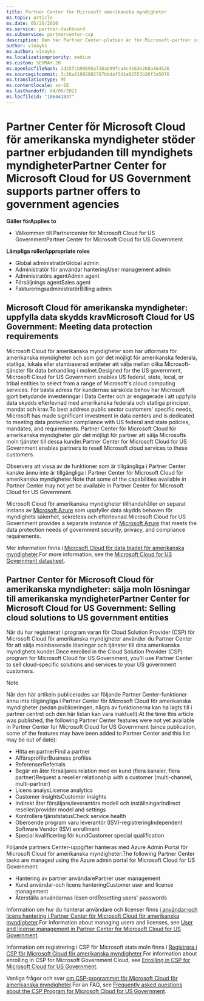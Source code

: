 ```yaml
---
title: Partner Center för Microsoft amerikanska myndigheter
ms.topic: article
ms.date: 05/26/2020
ms.service: partner-dashboard
ms.subservice: partnercenter-csp
description: Den här Partner Center-platsen är för Microsoft-partner som erbjuder Microsofts moln lösningar till kunder som arbetar med myndighets myndigheter i USA.
author: vinayks
ms.author: vinayks
ms.localizationpriority: medium
ms.custom: SEOMAY.20
ms.openlocfilehash: 2d25fcb99695a726ab99fca4c4163e268a464526
ms.sourcegitcommit: 3c26a61982082787bbdaf5d1e92553b26f3a5076
ms.translationtype: MT
ms.contentlocale: sv-SE
ms.lasthandoff: 04/06/2021
ms.locfileid: "106441837"
---
```

# <a name="partner-center-for-microsoft-cloud-for-us-government-supports-partner-offers-to-government-agencies"></a><span data-ttu-id="0055b-103">Partner Center för Microsoft Cloud för amerikanska myndigheter stöder partner erbjudanden till myndighets myndigheter</span><span class="sxs-lookup"><span data-stu-id="0055b-103">Partner Center for Microsoft Cloud for US Government supports partner offers to government agencies</span></span>

<span data-ttu-id="0055b-104">**Gäller för**</span><span class="sxs-lookup"><span data-stu-id="0055b-104">**Applies to**</span></span>

- <span data-ttu-id="0055b-105">Välkommen till Partnercenter för Microsoft Cloud for US Government</span><span class="sxs-lookup"><span data-stu-id="0055b-105">Partner Center for Microsoft Cloud for US Government</span></span>

<span data-ttu-id="0055b-106">**Lämpliga roller**</span><span class="sxs-lookup"><span data-stu-id="0055b-106">**Appropriate roles**</span></span>

- <span data-ttu-id="0055b-107">Global administratör</span><span class="sxs-lookup"><span data-stu-id="0055b-107">Global admin</span></span>
- <span data-ttu-id="0055b-108">Administratör för användar hantering</span><span class="sxs-lookup"><span data-stu-id="0055b-108">User management admin</span></span>
- <span data-ttu-id="0055b-109">Administratörs agent</span><span class="sxs-lookup"><span data-stu-id="0055b-109">Admin agent</span></span>
- <span data-ttu-id="0055b-110">Försäljnings agent</span><span class="sxs-lookup"><span data-stu-id="0055b-110">Sales agent</span></span>
- <span data-ttu-id="0055b-111">Faktureringsadministratör</span><span class="sxs-lookup"><span data-stu-id="0055b-111">Billing admin</span></span>

## <a name="microsoft-cloud-for-us-government-meeting-data-protection-requirements"></a><span data-ttu-id="0055b-112">Microsoft Cloud för amerikanska myndigheter: uppfylla data skydds krav</span><span class="sxs-lookup"><span data-stu-id="0055b-112">Microsoft Cloud for US Government: Meeting data protection requirements</span></span>

<span data-ttu-id="0055b-113">Microsoft Cloud för amerikanska myndigheter som har utformats för amerikanska myndigheter och som gör det möjligt för amerikanska federala, statliga, lokala eller stambaserad entiteter att välja mellan olika Microsoft-tjänster för data behandling i molnet.</span><span class="sxs-lookup"><span data-stu-id="0055b-113">Designed for the US government, Microsoft Cloud for US Government enables US federal, state, local, or tribal entities to select from a range of Microsoft's cloud computing services.</span></span> <span data-ttu-id="0055b-114">För bästa adress för kundernas särskilda behov har Microsoft gjort betydande investeringar i Data Center och är engagerade i att uppfylla data skydds efterlevnad med amerikanska federala och statliga principer, mandat och krav.</span><span class="sxs-lookup"><span data-stu-id="0055b-114">To best address public sector customers' specific needs, Microsoft has made significant investment in data centers and is dedicated to meeting data protection compliance with US federal and state policies, mandates, and requirements.</span></span> <span data-ttu-id="0055b-115">Partner Center för Microsoft Cloud för amerikanska myndigheter gör det möjligt för partner att sälja Microsofts moln tjänster till dessa kunder.</span><span class="sxs-lookup"><span data-stu-id="0055b-115">Partner Center for Microsoft Cloud for US Government enables partners to resell Microsoft cloud services to these customers.</span></span>

<span data-ttu-id="0055b-116">Observera att vissa av de funktioner som är tillgängliga i Partner Center kanske ännu inte är tillgängliga i Partner Center för Microsoft Cloud för amerikanska myndigheter.</span><span class="sxs-lookup"><span data-stu-id="0055b-116">Note that some of the capabilities available in Partner Center may not yet be available in Partner Center for Microsoft Cloud for US Government.</span></span>

<span data-ttu-id="0055b-117">Microsoft Cloud för amerikanska myndigheter tillhandahåller en separat instans av [Microsoft Azure](https://azure.microsoft.com/overview/clouds/government/) som uppfyller data skydds behoven för myndighets säkerhet, sekretess och efterlevnad.</span><span class="sxs-lookup"><span data-stu-id="0055b-117">Microsoft Cloud for US Government provides a separate instance of [Microsoft Azure](https://azure.microsoft.com/overview/clouds/government/) that meets the data protection needs of government security, privacy, and compliance requirements.</span></span> 

<span data-ttu-id="0055b-118">Mer information finns i [Microsoft Cloud för data bladet för amerikanska myndigheter](https://download.microsoft.com/download/C/9/C/C9CA3002-DFC4-4ADA-841F-DF42AEC042FB/Microsoft_Azure_Government_Datasheet_EN_US.PDF).</span><span class="sxs-lookup"><span data-stu-id="0055b-118">For more information, see the [Microsoft Cloud for US Government datasheet](https://download.microsoft.com/download/C/9/C/C9CA3002-DFC4-4ADA-841F-DF42AEC042FB/Microsoft_Azure_Government_Datasheet_EN_US.PDF).</span></span>

## <a name="partner-center-for-microsoft-cloud-for-us-government-selling-cloud-solutions-to-us-government-entities"></a><span data-ttu-id="0055b-119">Partner Center för Microsoft Cloud för amerikanska myndigheter: sälja moln lösningar till amerikanska myndigheter</span><span class="sxs-lookup"><span data-stu-id="0055b-119">Partner Center for Microsoft Cloud for US Government: Selling cloud solutions to US government entities</span></span>

<span data-ttu-id="0055b-120">När du har registrerat i program varan för Cloud Solution Provider (CSP) för Microsoft Cloud för amerikanska myndigheter använder du Partner Center för att sälja molnbaserade lösningar och tjänster till dina amerikanska myndighets kunder.</span><span class="sxs-lookup"><span data-stu-id="0055b-120">Once enrolled in the Cloud Solution Provider (CSP) program for Microsoft Cloud for US Government, you'll use Partner Center to sell cloud-specific solutions and services to your US government customers.</span></span> 

> [!NOTE]  
> <span data-ttu-id="0055b-121">När den här artikeln publicerades var följande Partner Center-funktioner ännu inte tillgängliga i Partner Center för Microsoft Cloud för amerikanska myndigheter (sedan publiceringen, några av funktionerna kan ha lagts till i partner centret och den här listan kan vara inaktuell):</span><span class="sxs-lookup"><span data-stu-id="0055b-121">At the time this article was published, the following Partner Center features were not yet available in Partner Center for Microsoft Cloud for US Government (since publication, some of the features may have been added to Partner Center and this list may be out of date):</span></span>

- <span data-ttu-id="0055b-122">Hitta en partner</span><span class="sxs-lookup"><span data-stu-id="0055b-122">Find a partner</span></span>
- <span data-ttu-id="0055b-123">Affärsprofiler</span><span class="sxs-lookup"><span data-stu-id="0055b-123">Business profiles</span></span>
- <span data-ttu-id="0055b-124">Referenser</span><span class="sxs-lookup"><span data-stu-id="0055b-124">Referrals</span></span>
- <span data-ttu-id="0055b-125">Begär en åter försäljares relation med en kund (flera kanaler, flera partner)</span><span class="sxs-lookup"><span data-stu-id="0055b-125">Request a reseller relationship with a customer (multi-channel, multi-partner)</span></span>
- <span data-ttu-id="0055b-126">Licens analys</span><span class="sxs-lookup"><span data-stu-id="0055b-126">License analytics</span></span>
- <span data-ttu-id="0055b-127">Customer Insights</span><span class="sxs-lookup"><span data-stu-id="0055b-127">Customer insights</span></span>
- <span data-ttu-id="0055b-128">Indirekt åter försäljare/leverantörs modell och inställningar</span><span class="sxs-lookup"><span data-stu-id="0055b-128">Indirect reseller/provider model and settings</span></span>
- <span data-ttu-id="0055b-129">Kontrollera tjänststatus</span><span class="sxs-lookup"><span data-stu-id="0055b-129">Check service health</span></span>
- <span data-ttu-id="0055b-130">Oberoende program varu leverantör (ISV)-registrering</span><span class="sxs-lookup"><span data-stu-id="0055b-130">Independent Software Vendor (ISV) enrollment</span></span>
- <span data-ttu-id="0055b-131">Special kvalificering för kund</span><span class="sxs-lookup"><span data-stu-id="0055b-131">Customer special qualification</span></span>

<span data-ttu-id="0055b-132">Följande partners Center-uppgifter hanteras med Azure Admin Portal för Microsoft Cloud för amerikanska myndigheter:</span><span class="sxs-lookup"><span data-stu-id="0055b-132">The following Partner Center tasks are managed using the Azure admin portal for Microsoft Cloud for US Government:</span></span> 

- <span data-ttu-id="0055b-133">Hantering av partner användare</span><span class="sxs-lookup"><span data-stu-id="0055b-133">Partner user management</span></span>
- <span data-ttu-id="0055b-134">Kund användar-och licens hantering</span><span class="sxs-lookup"><span data-stu-id="0055b-134">Customer user and license management</span></span>
- <span data-ttu-id="0055b-135">Återställa användarnas lösen ord</span><span class="sxs-lookup"><span data-stu-id="0055b-135">Resetting users' passwords</span></span>

<span data-ttu-id="0055b-136">Information om hur du hanterar användare och licenser finns [i användar-och licens hantering i Partner Center för Microsoft Cloud för amerikanska myndigheter](user-management-in-partner-center-for-microsoft-us-govt-cloud.md).</span><span class="sxs-lookup"><span data-stu-id="0055b-136">For information about managing users and licenses, see [User and license management in Partner Center for Microsoft Cloud for US Government](user-management-in-partner-center-for-microsoft-us-govt-cloud.md).</span></span>

<span data-ttu-id="0055b-137">Information om registrering i CSP för Microsoft stats moln finns i [Registrera i CSP för Microsoft Cloud för amerikanska myndigheter](enroll-in-csp-for-microsoft-us-govt-cloud.md).</span><span class="sxs-lookup"><span data-stu-id="0055b-137">For information about enrolling in CSP for Microsoft Government Cloud, see [Enrolling in CSP for Microsoft Cloud for US Government](enroll-in-csp-for-microsoft-us-govt-cloud.md).</span></span>

<span data-ttu-id="0055b-138">Vanliga frågor och svar [om CSP-programmet för Microsoft Cloud för amerikanska myndigheter](faq-for-us-govt-cloud.md).</span><span class="sxs-lookup"><span data-stu-id="0055b-138">For an FAQ, see [Frequently asked questions about the CSP Program for Microsoft Cloud for US Government](faq-for-us-govt-cloud.md).</span></span>
